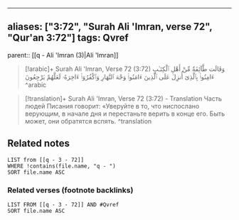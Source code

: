 
---
aliases: ["3:72", "Surah Ali 'Imran, verse 72", "Qur'an 3:72"]
tags: Qvref
---

parent:: [[q - Ali 'Imran (3)|Ali 'Imran]]

> [!arabic]+ Surah Ali 'Imran, Verse 72 (3:72)
> <span class="quran-arabic">وَقَالَت طَّآئِفَةٌ مِّنْ أَهْلِ ٱلْكِتَـٰبِ ءَامِنُوا۟ بِٱلَّذِىٓ أُنزِلَ عَلَى ٱلَّذِينَ ءَامَنُوا۟ وَجْهَ ٱلنَّهَارِ وَٱكْفُرُوٓا۟ ءَاخِرَهُۥ لَعَلَّهُمْ يَرْجِعُونَ</span>
^arabic

> [!translation]+ Surah Ali 'Imran, Verse 72 (3:72) - Translation
> Часть людей Писания говорит: «Уверуйте в то, что ниспослано верующим, в начале дня и перестаньте верить в конце его. Быть может, они обратятся вспять.
^translation



## Related notes
```dataview
LIST from [[q - 3 - 72]]
WHERE !contains(file.name, "q - ")
SORT file.name ASC
```

### Related verses (footnote backlinks)
```dataview
LIST FROM [[q - 3 - 72]] AND #Qvref
SORT file.name ASC
```

